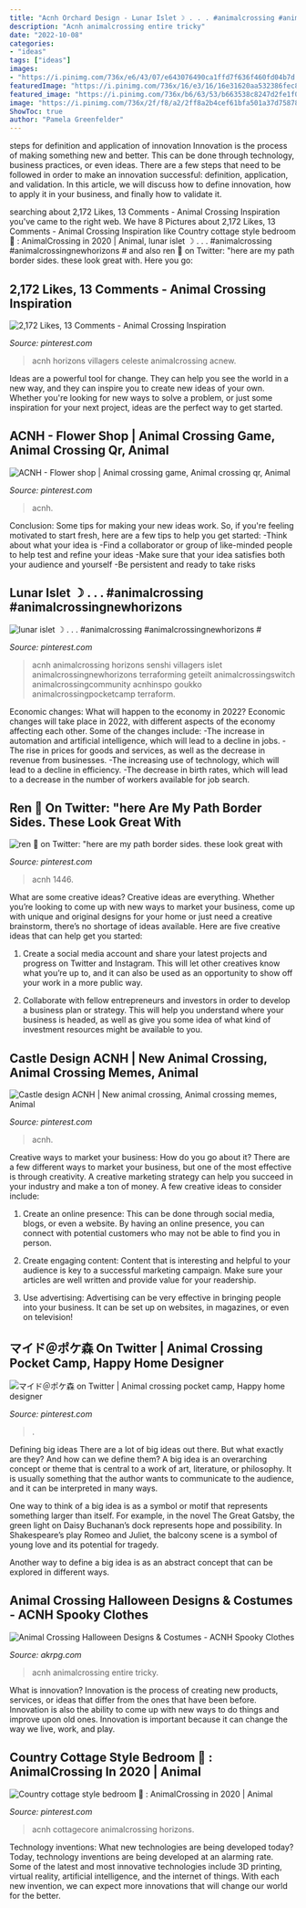 ```yaml
---
title: "Acnh Orchard Design - Lunar Islet ☽ . . . #animalcrossing #animalcrossingnewhorizons #"
description: "Acnh animalcrossing entire tricky"
date: "2022-10-08"
categories:
- "ideas"
tags: ["ideas"]
images:
- "https://i.pinimg.com/736x/e6/43/07/e643076490ca1ffd7f636f460fd04b7d.jpg"
featuredImage: "https://i.pinimg.com/736x/16/e3/16/16e31620aa532386fec87c14e0746c01.jpg"
featured_image: "https://i.pinimg.com/736x/b6/63/53/b663538c8247d2fe1f0264dd3877e020.jpg"
image: "https://i.pinimg.com/736x/2f/f8/a2/2ff8a2b4cef61bfa501a37d75878fdd3.jpg"
ShowToc: true
author: "Pamela Greenfelder"
---
```



steps for definition and application of innovation
Innovation is the process of making something new and better. This can be done through technology, business practices, or even ideas. There are a few steps that need to be followed in order to make an innovation successful: definition, application, and validation. In this article, we will discuss how to define innovation, how to apply it in your business, and finally how to validate it.

	

		
searching about 2,172 Likes, 13 Comments - Animal Crossing Inspiration you've came to the right web. We have 8 Pictures about 2,172 Likes, 13 Comments - Animal Crossing Inspiration like Country cottage style bedroom 💚 : AnimalCrossing in 2020 | Animal, lunar islet ☽ . . . #animalcrossing #animalcrossingnewhorizons # and also ren 🐻 on Twitter: &quot;here are my path border sides. these look great with. Here you go:
		
    
## 2,172 Likes, 13 Comments - Animal Crossing Inspiration

<img loading=lazy src="https://i.pinimg.com/736x/2f/f8/a2/2ff8a2b4cef61bfa501a37d75878fdd3.jpg" onerror="this.onerror=null;this.src='https://tse3.mm.bing.net/th?id=OIP.uU8dnMXRU9pe-RymehvUgAHaEK&amp;pid=15.1';" alt="2,172 Likes, 13 Comments - Animal Crossing Inspiration">

_Source: pinterest.com_

>acnh horizons villagers celeste animalcrossing acnew. 

	

Ideas are a powerful tool for change. They can help you see the world in a new way, and they can inspire you to create new ideas of your own. Whether you're looking for new ways to solve a problem, or just some inspiration for your next project, ideas are the perfect way to get started.

    
## ACNH - Flower Shop | Animal Crossing Game, Animal Crossing Qr, Animal

<img loading=lazy src="https://i.pinimg.com/736x/15/0f/01/150f0157231636abb989833fc8c37680.jpg" onerror="this.onerror=null;this.src='https://tse4.mm.bing.net/th?id=OIP.QwMgmSIgTcOymQDhGEr1gAHaEK&amp;pid=15.1';" alt="ACNH - Flower shop | Animal crossing game, Animal crossing qr, Animal">

_Source: pinterest.com_

>acnh. 

	

Conclusion: Some tips for making your new ideas work.
So, if you're feeling motivated to start fresh, here are a few tips to help you get started: 
-Think about what your idea is 
-Find a collaborator or group of like-minded people to help test and refine your ideas 
-Make sure that your idea satisfies both your audience and yourself 
-Be persistent and ready to take risks

    
## Lunar Islet ☽ . . . #animalcrossing #animalcrossingnewhorizons #

<img loading=lazy src="https://i.pinimg.com/736x/b6/63/53/b663538c8247d2fe1f0264dd3877e020.jpg" onerror="this.onerror=null;this.src='https://tse4.mm.bing.net/th?id=OIP.R50h7b-fpUXZGPGxPXykWQHaEk&amp;pid=15.1';" alt="lunar islet ☽ . . . #animalcrossing #animalcrossingnewhorizons #">

_Source: pinterest.com_

>acnh animalcrossing horizons senshi villagers islet animalcrossingnewhorizons terraforming geteilt animalcrossingswitch animalcrossingcommunity acnhinspo goukko animalcrossingpocketcamp terraform. 

	

Economic changes: What will happen to the economy in 2022?
Economic changes will take place in 2022, with different aspects of the economy affecting each other. Some of the changes include: 
-The increase in automation and artificial intelligence, which will lead to a decline in jobs. 
-The rise in prices for goods and services, as well as the decrease in revenue from businesses. 
-The increasing use of technology, which will lead to a decline in efficiency. 
-The decrease in birth rates, which will lead to a decrease in the number of workers available for job search.

    
## Ren 🐻 On Twitter: &quot;here Are My Path Border Sides. These Look Great With

<img loading=lazy src="https://i.pinimg.com/736x/e6/43/07/e643076490ca1ffd7f636f460fd04b7d.jpg" onerror="this.onerror=null;this.src='https://tse2.mm.bing.net/th?id=OIP.pAsLzkwWceYvo4-6-xy7SwHaEK&amp;pid=15.1';" alt="ren 🐻 on Twitter: &quot;here are my path border sides. these look great with">

_Source: pinterest.com_

>acnh 1446. 

	

What are some creative ideas?
Creative ideas are everything. Whether you’re looking to come up with new ways to market your business, come up with unique and original designs for your home or just need a creative brainstorm, there’s no shortage of ideas available. Here are five creative ideas that can help get you started:
1. Create a social media account and share your latest projects and progress on Twitter and Instagram. This will let other creatives know what you’re up to, and it can also be used as an opportunity to show off your work in a more public way.

2. Collaborate with fellow entrepreneurs and investors in order to develop a business plan or strategy. This will help you understand where your business is headed, as well as give you some idea of what kind of investment resources might be available to you.


    
## Castle Design ACNH | New Animal Crossing, Animal Crossing Memes, Animal

<img loading=lazy src="https://i.pinimg.com/736x/8c/97/dc/8c97dc7170f9b0fb60f5ebf35d02f32d.jpg" onerror="this.onerror=null;this.src='https://tse2.mm.bing.net/th?id=OIP.a0zjZ4_i4rRmaZ0v_-RdLQHaEK&amp;pid=15.1';" alt="Castle design ACNH | New animal crossing, Animal crossing memes, Animal">

_Source: pinterest.com_

>acnh. 

	

Creative ways to market your business: How do you go about it?
There are a few different ways to market your business, but one of the most effective is through creativity. A creative marketing strategy can help you succeed in your industry and make a ton of money. A few creative ideas to consider include: 
1. Create an online presence: This can be done through social media, blogs, or even a website. By having an online presence, you can connect with potential customers who may not be able to find you in person. 

2. Create engaging content: Content that is interesting and helpful to your audience is key to a successful marketing campaign. Make sure your articles are well written and provide value for your readership. 

3. Use advertising: Advertising can be very effective in bringing people into your business. It can be set up on websites, in magazines, or even on television!

    
## マイド＠ポケ森 On Twitter | Animal Crossing Pocket Camp, Happy Home Designer

<img loading=lazy src="https://i.pinimg.com/736x/0f/3d/04/0f3d04ec8ccc81850553ff6de5243edb.jpg" onerror="this.onerror=null;this.src='https://tse2.mm.bing.net/th?id=OIP.CC6dyey97Gb4ud6C1Hd_FAHaIg&amp;pid=15.1';" alt="マイド＠ポケ森 on Twitter | Animal crossing pocket camp, Happy home designer">

_Source: pinterest.com_

>. 

	

Defining big ideas
There are a lot of big ideas out there. But what exactly are they? And how can we define them?
A big idea is an overarching concept or theme that is central to a work of art, literature, or philosophy. It is usually something that the author wants to communicate to the audience, and it can be interpreted in many ways.

One way to think of a big idea is as a symbol or motif that represents something larger than itself. For example, in the novel The Great Gatsby, the green light on Daisy Buchanan’s dock represents hope and possibility. In Shakespeare’s play Romeo and Juliet, the balcony scene is a symbol of young love and its potential for tragedy.

Another way to define a big idea is as an abstract concept that can be explored in different ways.

    
## Animal Crossing Halloween Designs &amp; Costumes - ACNH Spooky Clothes

<img loading=lazy src="https://www.akrpg.com/upload/20200914/6373570795808811702127740.png" onerror="this.onerror=null;this.src='https://tse4.mm.bing.net/th?id=OIP.4zp__5oysX-f1YbLuaxYlwHaEK&amp;pid=15.1';" alt="Animal Crossing Halloween Designs &amp; Costumes - ACNH Spooky Clothes">

_Source: akrpg.com_

>acnh animalcrossing entire tricky. 

	

What is innovation?
Innovation is the process of creating new products, services, or ideas that differ from the ones that have been before. Innovation is also the ability to come up with new ways to do things and improve upon old ones. Innovation is important because it can change the way we live, work, and play.

    
## Country Cottage Style Bedroom 💚 : AnimalCrossing In 2020 | Animal

<img loading=lazy src="https://i.pinimg.com/736x/16/e3/16/16e31620aa532386fec87c14e0746c01.jpg" onerror="this.onerror=null;this.src='https://tse1.mm.bing.net/th?id=OIP.j_htMhWoZavQrskY6sONnAHaE4&amp;pid=15.1';" alt="Country cottage style bedroom 💚 : AnimalCrossing in 2020 | Animal">

_Source: pinterest.com_

>acnh cottagecore animalcrossing horizons. 

	

Technology inventions: What new technologies are being developed today?
Today, technology inventions are being developed at an alarming rate. Some of the latest and most innovative technologies include 3D printing, virtual reality, artificial intelligence, and the internet of things. With each new invention, we can expect more innovations that will change our world for the better.

